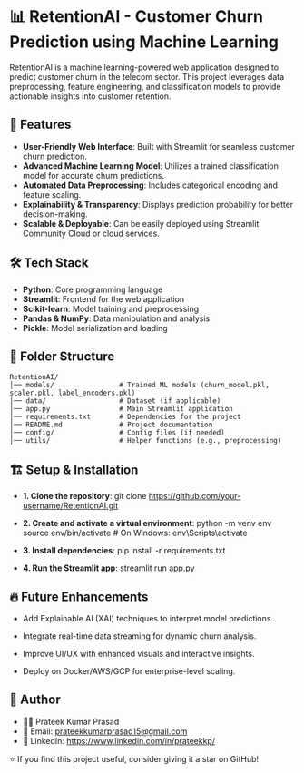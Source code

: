 # 📊 RetentionAI - Customer Churn Prediction using Machine Learning

RetentionAI is a machine learning-powered web application designed to predict customer churn in the telecom sector. This project leverages data preprocessing, feature engineering, and classification models to provide actionable insights into customer retention.

## 🚀 Features

- **User-Friendly Web Interface**: Built with Streamlit for seamless customer churn prediction.
- **Advanced Machine Learning Model**: Utilizes a trained classification model for accurate churn predictions.
- **Automated Data Preprocessing**: Includes categorical encoding and feature scaling.
- **Explainability & Transparency**: Displays prediction probability for better decision-making.
- **Scalable & Deployable**: Can be easily deployed using Streamlit Community Cloud or cloud services.

## 🛠️ Tech Stack

- **Python**: Core programming language  
- **Streamlit**: Frontend for the web application  
- **Scikit-learn**: Model training and preprocessing  
- **Pandas & NumPy**: Data manipulation and analysis  
- **Pickle**: Model serialization and loading  

## 📂 Folder Structure

```plaintext
RetentionAI/
│── models/                # Trained ML models (churn_model.pkl, scaler.pkl, label_encoders.pkl)
│── data/                  # Dataset (if applicable)
│── app.py                 # Main Streamlit application
│── requirements.txt       # Dependencies for the project
│── README.md              # Project documentation
│── config/                # Config files (if needed)
│── utils/                 # Helper functions (e.g., preprocessing)
```

## 🏗️ Setup & Installation

- **1. Clone the repository**:
git clone https://github.com/your-username/RetentionAI.git

- **2. Create and activate a virtual environment**:
python -m venv env
source env/bin/activate  # On Windows: env\Scripts\activate

- **3. Install dependencies**:
pip install -r requirements.txt

- **4. Run the Streamlit app**:
streamlit run app.py

## 🔥 Future Enhancements

- Add Explainable AI (XAI) techniques to interpret model predictions.

- Integrate real-time data streaming for dynamic churn analysis.

- Improve UI/UX with enhanced visuals and interactive insights.

- Deploy on Docker/AWS/GCP for enterprise-level scaling.


## 👤 Author
- 👨‍💻 Prateek Kumar Prasad
- 📧 Email: prateekkumarprasad15@gmail.com
- 🔗 LinkedIn: https://www.linkedin.com/in/prateekkp/

⭐ If you find this project useful, consider giving it a star on GitHub!














